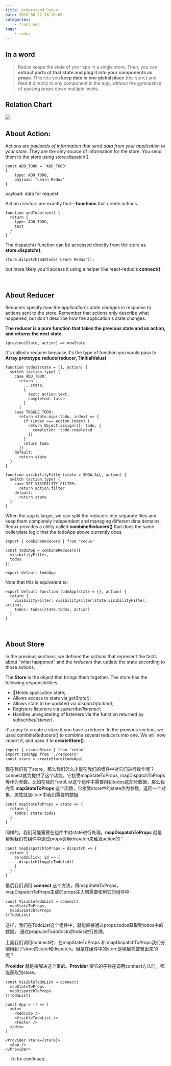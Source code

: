 ```yaml
---
title: Understand Redux
date: 2018-06-22 16:16:09
categories: 
    - front end
tags: 
    - redux
---
```

## In a word
> Redux keeps the state of your app in a single store. Then, you can **extract parts of that state and plug it into your components as props**. This lets you **keep data in one global place** (the store) and feed it directly to any component in the app, without the gymnastics of passing props down multiple levels.

## Relation Chart
<!-- more -->
![](redux工作原理.png)
&nbsp;
&nbsp;
## About Action:
Actions are *payloads of information that send data from your application to your store*. They are the only source of information for the store. You send them to the store using store.dispatch().
```
const ADD_TODO = 'ADD_TODO'
{
    type: ADD_TODO,
    payload: 'Learn Redux'
}
```
payload: data for request

Action creators are exactly that—**functions** that create actions.
```
function addTodo(text) {
  return {
    type: ADD_TODO,
    text
  }
}
```
The dispatch() function can be accessed directly from the store as **store.dispatch()**, 
```
store.dispatch(addTodo('Learn Redux'));
```
but more likely you'll access it using a helper like react-redux's **connect()**.

&nbsp;
&nbsp;
## About Reducer
Reducers specify *how the application's state changes* in response to actions sent to the store. Remember that actions only describe what happened, but don't describe how the application's state changes.

**The reducer is a pure function that takes the previous state and an action, and returns the next state.**
```
(previousState, action) => newState
```
It's called a reducer because it's the type of function you would pass to **Array.prototype.reduce(reducer, ?initialValue)**
```
function todos(state = [], action) {
  switch (action.type) {
    case ADD_TODO:
      return [
        ...state,
        {
          text: action.text,
          completed: false
        }
      ]
    case TOGGLE_TODO:
      return state.map((todo, index) => {
        if (index === action.index) {
          return Object.assign({}, todo, {
            completed: !todo.completed
          })
        }
        return todo
      })
    default:
      return state
  }
}
​
function visibilityFilter(state = SHOW_ALL, action) {
  switch (action.type) {
    case SET_VISIBILITY_FILTER:
      return action.filter
    default:
      return state
  }
}

```
When the app is larger, we can split the reducers into separate files and keep them completely independent and managing different data domains. Redux provides a utility called **combineReducers()** that does the same boilerplate logic that the todoApp above currently does.
```
import { combineReducers } from 'redux'
​
const todoApp = combineReducers({
  visibilityFilter,
  todos
})
​
export default todoApp
```
Note that this is equivalent to:
```
export default function todoApp(state = {}, action) {
  return {
    visibilityFilter: visibilityFilter(state.visibilityFilter, action),
    todos: todos(state.todos, action)
  }
}
```
&nbsp;
&nbsp;

## About Store
In the previous sections, we defined the *actions* that represent the facts about “what happened” and the *reducers* that update the state according to those actions.

The **Store** is the object that brings them together. The store has the following responsibilities:
* Holds application state;
* Allows access to state via *getState()*;
* Allows state to be updated via *dispatch(action)*;
* Registers listeners via *subscribe(listener)*;
* Handles unregistering of listeners via the function returned by *subscribe(listener)*.

It's easy to create a store if you have a reducer. In the previous section, we used combineReducers() to combine several reducers into one. We will now import it, and pass it to **createStore()**.
```
import { createStore } from 'redux'
import todoApp from './reducers'
const store = createStore(todoApp)
```
现在我们有了store，那么我们怎么才能在我们的组件中对它们进行操作呢？connect就为提供了这个功能。它接受mapStateToProps, mapDispatchToProps等作为参数。比如在我的TodoList这个组件中需要用到todos这部分数据，那么我完善 **mapStateToProps** 这个函数，它接受store中的state作为参数，返回一个对象，属性就是state中我们需要的数据
```
const mapStateToProps = state => {
  return {
    todos: state.todos
  }
}
```
同样的，我们可能需要在组件中对state进行处理。**mapDispatchToProps** 就是帮助我们在组件中通过props调用dispatch来触发action的：
```
const mapDispatchToProps = dispatch => {
  return {
    onTodoClick: id => {
      dispatch(toggleTodo(id))
    }
  }
}
```
最后我们调用 **connect** 这个方法，将mapStateToProps， mapDispatchToProps生成的props注入到需要使用它的组件中:
```
const VisibleTodoList = connect(
  mapStateToProps,
  mapDispatchToProps
)(TodoList)
```
这样，我们在TodoList这个组件中，就能直接通过props.todos获取到todos中的数据， 通过props.onTodoClick对todos进行处理。

上面我们调用connect时，在mapStateToProps 和 mapDispatchToProps我们分别用到了store的state和dispatch。但是在组件中的store是哪里凭空冒出来的呢？

**Provider** 就是来解决这个事的。**Provider** 使它的子孙在调用connect方法时，都能获取到store。
```
const VisibleTodoList = connect(
  mapStateToProps,
  mapDispatchToProps
)(TodoList)

const App = () => (
  <div>
    <AddTodo />
    <VisibleTodoList />
    <Footer />
  </div>
)

<Provider store={store}>
  <App />
</Provider>
```
&nbsp;
&nbsp;
*To be continued...*
